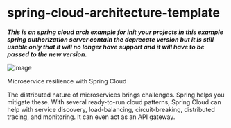 # spring-cloud-architecture-template

***This is an spring cloud arch example for init your projects in this example spring authorization server contain the deprecate 
version but it is still usable only that it will no longer have support and it will have to be passed to the new version.***

![image](https://user-images.githubusercontent.com/49423514/176249576-71bd8150-c85e-4a4c-b871-5d47e28903fd.png)

Microservice resilience with Spring Cloud

The distributed nature of microservices brings challenges. Spring helps you mitigate these. With several ready-to-run cloud patterns, Spring Cloud can help with service discovery, load-balancing, circuit-breaking, distributed tracing, and monitoring. 
It can even act as an API gateway.
